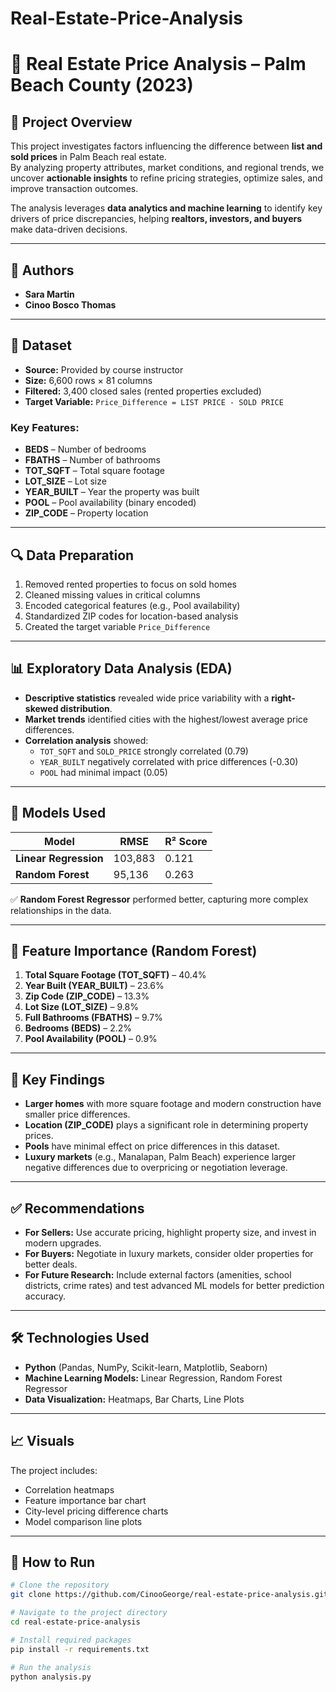 # Real-Estate-Price-Analysis
# 🏡 Real Estate Price Analysis – Palm Beach County (2023)

## 📌 Project Overview
This project investigates factors influencing the difference between **list and sold prices** in Palm Beach real estate.  
By analyzing property attributes, market conditions, and regional trends, we uncover **actionable insights** to refine pricing strategies, optimize sales, and improve transaction outcomes.

The analysis leverages **data analytics and machine learning** to identify key drivers of price discrepancies, helping **realtors, investors, and buyers** make data-driven decisions.

---

## 👥 Authors
- **Sara Martin**
- **Cinoo Bosco Thomas**

---

## 📂 Dataset
- **Source:** Provided by course instructor  
- **Size:** 6,600 rows × 81 columns  
- **Filtered:** 3,400 closed sales (rented properties excluded)  
- **Target Variable:** `Price_Difference = LIST PRICE - SOLD PRICE`  

### Key Features:
- **BEDS** – Number of bedrooms  
- **FBATHS** – Number of bathrooms  
- **TOT_SQFT** – Total square footage  
- **LOT_SIZE** – Lot size  
- **YEAR_BUILT** – Year the property was built  
- **POOL** – Pool availability (binary encoded)  
- **ZIP_CODE** – Property location  

---

## 🔍 Data Preparation
1. Removed rented properties to focus on sold homes  
2. Cleaned missing values in critical columns  
3. Encoded categorical features (e.g., Pool availability)  
4. Standardized ZIP codes for location-based analysis  
5. Created the target variable `Price_Difference`  

---

## 📊 Exploratory Data Analysis (EDA)
- **Descriptive statistics** revealed wide price variability with a **right-skewed distribution**.
- **Market trends** identified cities with the highest/lowest average price differences.  
- **Correlation analysis** showed:
  - `TOT_SQFT` and `SOLD_PRICE` strongly correlated (0.79)  
  - `YEAR_BUILT` negatively correlated with price differences (-0.30)  
  - `POOL` had minimal impact (0.05)  

---

## 🤖 Models Used
| Model                  | RMSE      | R² Score  |
|------------------------|-----------|-----------|
| **Linear Regression**  | 103,883   | 0.121     |
| **Random Forest**      | 95,136    | 0.263     |

✅ **Random Forest Regressor** performed better, capturing more complex relationships in the data.

---

## 🔑 Feature Importance (Random Forest)
1. **Total Square Footage (TOT_SQFT)** – 40.4%  
2. **Year Built (YEAR_BUILT)** – 23.6%  
3. **Zip Code (ZIP_CODE)** – 13.3%  
4. **Lot Size (LOT_SIZE)** – 9.8%  
5. **Full Bathrooms (FBATHS)** – 9.7%  
6. **Bedrooms (BEDS)** – 2.2%  
7. **Pool Availability (POOL)** – 0.9%  

---

## 📌 Key Findings
- **Larger homes** with more square footage and modern construction have smaller price differences.  
- **Location (ZIP_CODE)** plays a significant role in determining property prices.  
- **Pools** have minimal effect on price differences in this dataset.  
- **Luxury markets** (e.g., Manalapan, Palm Beach) experience larger negative differences due to overpricing or negotiation leverage.

---

## ✅ Recommendations
- **For Sellers:** Use accurate pricing, highlight property size, and invest in modern upgrades.  
- **For Buyers:** Negotiate in luxury markets, consider older properties for better deals.  
- **For Future Research:** Include external factors (amenities, school districts, crime rates) and test advanced ML models for better prediction accuracy.

---

## 🛠️ Technologies Used
- **Python** (Pandas, NumPy, Scikit-learn, Matplotlib, Seaborn)
- **Machine Learning Models:** Linear Regression, Random Forest Regressor
- **Data Visualization:** Heatmaps, Bar Charts, Line Plots

---

## 📈 Visuals
The project includes:
- Correlation heatmaps
- Feature importance bar chart
- City-level pricing difference charts
- Model comparison line plots  

---

## 🚀 How to Run
```bash
# Clone the repository
git clone https://github.com/CinooGeorge/real-estate-price-analysis.git

# Navigate to the project directory
cd real-estate-price-analysis

# Install required packages
pip install -r requirements.txt

# Run the analysis
python analysis.py

